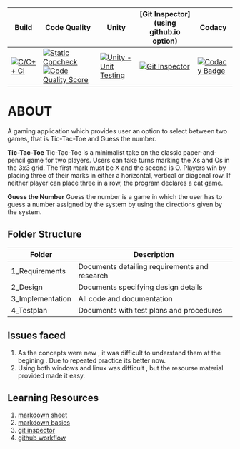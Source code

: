 Build | Code Quality | Unity | [Git Inspector](using github.io option)| Codacy
------|----------|-------|-------------- | ------|
[![C/C++ CI](https://github.com/256653/LnT_MiniProject/actions/workflows/c-cpp.yml/badge.svg)](https://github.com/256653/LnT_MiniProject/actions/workflows/c-cpp.yml) | [![Static Cppcheck](https://github.com/256653/LnT_MiniProject/actions/workflows/cppcheck.yml/badge.svg)![Code Quality Score](https://www.code-inspector.com/project/21332/score/svg)](https://github.com/256653/LnT_MiniProject/actions/workflows/cppcheck.yml)| [![Unity - Unit Testing](https://github.com/256653/LnT_MiniProject/actions/workflows/unity.yml/badge.svg)](https://github.com/256653/LnT_MiniProject/actions/workflows/unity.yml)| [![Git Inspector](https://github.com/256653/LnT_MiniProject/actions/workflows/gitinspector.yml/badge.svg)](https://github.com/256653/LnT_MiniProject/actions/workflows/gitinspector.yml) | [![Codacy Badge](https://app.codacy.com/project/badge/Grade/772e8d6d7ac84c09a9ec92b3b8d43a7f)](https://www.codacy.com/gh/256653/LnT_MiniProject/dashboard?utm_source=github.com&amp;utm_medium=referral&amp;utm_content=256653/LnT_MiniProject&amp;utm_campaign=Badge_Grade)

# ABOUT
A gaming application which provides user an option to select between two games, that is Tic-Tac-Toe and Guess the number.

**Tic-Tac-Toe**
Tic-Tac-Toe  is a minimalist take on the classic paper-and-pencil game for two players. Users can take turns marking the Xs and Os in the 3x3 grid. The first mark must be X and the second is O. Players win by placing three of their marks in either a horizontal, vertical or diagonal row. If neither player can place three in a row, the program declares a cat game.

**Guess the Number**
Guess the number is a game in which the user has to guess a number assigned by the system by using the directions given by the system.

## Folder Structure

| Folder | Description |
| ---- | ---- |
| 1_Requirements |Documents detailing requirements and research|
|2_Design|Documents specifying design details|
|3_Implementation|All code and documentation|
|4_Testplan|Documents with test plans and procedures|

## Issues faced

1. As the concepts were new , it was difficult to understand them at the begining . Due to repeated practice its better now.
2. Using both windows and linux was difficult , but the resourse material provided made it easy.

## Learning Resources

1. [markdown sheet](https://github.com/adam-p/markdown-here/wiki/Markdown-Cheatsheet)
2. [markdown basics](https://guides.github.com/features/mastering-markdown/)
3. [git inspector](https://github.com/ejwa/gitinspector)
4. [github workflow](https://docs.github.com/en/actions/learn-github-action)

